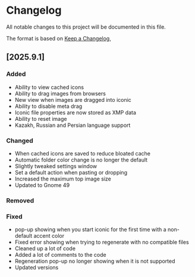 # Changelog

All notable changes to this project will be documented in this file.

The format is based on [Keep a Changelog](https://keepachangelog.com/en/1.1.0/),

## [2025.9.1]

### Added

- Ability to view cached icons
- Ability to drag images from browsers
- New view when images are dragged into iconic
- Ability to disable meta drag
- Iconic file properties are now stored as XMP data
- Ability to reset image
- Kazakh, Russian and Persian language support

### Changed

- When cached icons are saved to reduce bloated cache
- Automatic folder color change is no longer the default
- Slightly tweaked settings window
- Set a default action when pasting or dropping
- Increased the maximum top image size
- Updated to Gnome 49

### Removed

### Fixed

- pop-up showing when you start iconic for the first time with a non-default accent color
- Fixed error showing when trying to regenerate with no compatible files
- Cleaned up a lot of code
- Added a lot of comments to the code
- Regeneration pop-up no longer showing when it is not supported
- Updated versions

